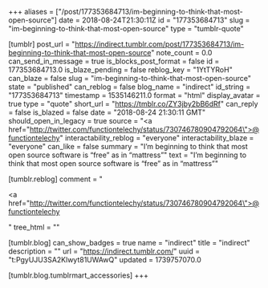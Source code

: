 +++
aliases = ["/post/177353684713/im-beginning-to-think-that-most-open-source"]
date = 2018-08-24T21:30:11Z
id = "177353684713"
slug = "im-beginning-to-think-that-most-open-source"
type = "tumblr-quote"

[tumblr]
post_url = "https://indirect.tumblr.com/post/177353684713/im-beginning-to-think-that-most-open-source"
note_count = 0.0
can_send_in_message = true
is_blocks_post_format = false
id = 177353684713.0
is_blaze_pending = false
reblog_key = "1YtTYRoH"
can_blaze = false
slug = "im-beginning-to-think-that-most-open-source"
state = "published"
can_reblog = false
blog_name = "indirect"
id_string = "177353684713"
timestamp = 1535146211.0
format = "html"
display_avatar = true
type = "quote"
short_url = "https://tmblr.co/ZY3jby2bB6dRf"
can_reply = false
is_blazed = false
date = "2018-08-24 21:30:11 GMT"
should_open_in_legacy = true
source = "<a href=\"http://twitter.com/functiontelechy/status/730746780904792064\">@functiontelechy</a>"
interactability_reblog = "everyone"
interactability_blaze = "everyone"
can_like = false
summary = "I’m beginning to think that most open source software is “free” as in “mattress”"
text = "I&rsquo;m beginning to think that most open source software is &ldquo;free&rdquo; as in &ldquo;mattress&rdquo;"

[tumblr.reblog]
comment = "<p><a href=\"http://twitter.com/functiontelechy/status/730746780904792064\">@functiontelechy</a></p>"
tree_html = ""

[tumblr.blog]
can_show_badges = true
name = "indirect"
title = "indirect"
description = ""
url = "https://indirect.tumblr.com/"
uuid = "t:PgyUJU3SA2Klwyt81UWAwQ"
updated = 1739757070.0

[tumblr.blog.tumblrmart_accessories]
+++
